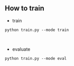 ## How to train
- train 
```
python train.py --mode train
```
<br>

- evaluate 
```
python train.py --mode eval
```